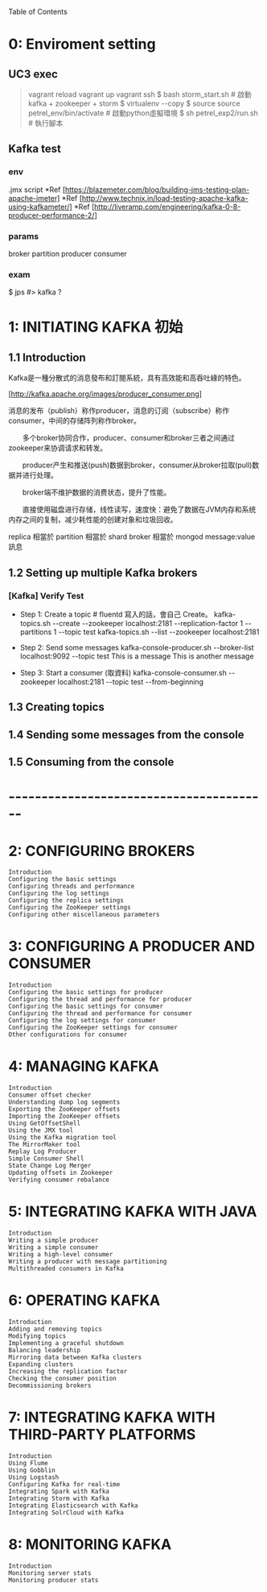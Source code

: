 Table of Contents

# 0: Enviroment setting

## UC3 exec
> vagrant reload
> vagrant up
> vagrant ssh
$ bash storm_start.sh # 啟動 kafka + zookeeper + storm
$ virtualenv --copy
$ source source petrel_env/bin/activate # 啟動python虛擬環境
$  sh petrel_exp2/run.sh  # 執行腳本

## Kafka test

### env
.jmx script
	*Ref [https://blazemeter.com/blog/building-jms-testing-plan-apache-jmeter]
	*Ref [http://www.technix.in/load-testing-apache-kafka-using-kafkameter/]
	*Ref [http://liveramp.com/engineering/kafka-0-8-producer-performance-2/]

### params
broker
partition
producer
consumer

### exam
$ jps #> kafka ?

# 1: INITIATING KAFKA 初始

##	1.1 Introduction

Kafka是一種分散式的消息發布和訂閱系統，具有高效能和高吞吐綠的特色。

[http://kafka.apache.org/images/producer_consumer.png]


消息的发布（publish）称作producer，消息的订阅（subscribe）称作consumer，中间的存储阵列称作broker。

　　多个broker协同合作，producer、consumer和broker三者之间通过zookeeper来协调请求和转发。

　　producer产生和推送(push)数据到broker，consumer从broker拉取(pull)数据并进行处理。

　　broker端不维护数据的消费状态，提升了性能。

　　直接使用磁盘进行存储，线性读写，速度快：避免了数据在JVM内存和系统内存之间的复制，减少耗性能的创建对象和垃圾回收。

replica 相當於 
partition 相當於 shard
broker 相當於 mongod
message:value 訊息

##	1.2 Setting up multiple Kafka brokers

### [Kafka] Verify Test
* Step 1: Create a topic       # fluentd 寫入的話，會自己 Create。
kafka-topics.sh --create --zookeeper localhost:2181 --replication-factor 1 --partitions 1 --topic test
kafka-topics.sh --list --zookeeper localhost:2181

* Step 2: Send some messages
kafka-console-producer.sh --broker-list localhost:9092 --topic test
This is a message
This is another message

* Step 3: Start a consumer (取資料)
kafka-console-consumer.sh --zookeeper localhost:2181 --topic test --from-beginning


##	1.3 Creating topics
##	1.4 Sending some messages from the console
##	1.5 Consuming from the console



# ----------------------------------------

# 2: CONFIGURING BROKERS
	Introduction
	Configuring the basic settings
	Configuring threads and performance
	Configuring the log settings
	Configuring the replica settings
	Configuring the ZooKeeper settings
	Configuring other miscellaneous parameters
# 3: CONFIGURING A PRODUCER AND CONSUMER
	Introduction
	Configuring the basic settings for producer
	Configuring the thread and performance for producer
	Configuring the basic settings for consumer
	Configuring the thread and performance for consumer
	Configuring the log settings for consumer
	Configuring the ZooKeeper settings for consumer
	Other configurations for consumer
# 4: MANAGING KAFKA
	Introduction
	Consumer offset checker
	Understanding dump log segments
	Exporting the ZooKeeper offsets
	Importing the ZooKeeper offsets
	Using GetOffsetShell
	Using the JMX tool
	Using the Kafka migration tool
	The MirrorMaker tool
	Replay Log Producer
	Simple Consumer Shell
	State Change Log Merger
	Updating offsets in Zookeeper
	Verifying consumer rebalance
# 5: INTEGRATING KAFKA WITH JAVA
	Introduction
	Writing a simple producer
	Writing a simple consumer
	Writing a high-level consumer
	Writing a producer with message partitioning
	Multithreaded consumers in Kafka
# 6: OPERATING KAFKA
	Introduction
	Adding and removing topics
	Modifying topics
	Implementing a graceful shutdown
	Balancing leadership
	Mirroring data between Kafka clusters
	Expanding clusters
	Increasing the replication factor
	Checking the consumer position
	Decommissioning brokers
# 7: INTEGRATING KAFKA WITH THIRD-PARTY PLATFORMS
	Introduction
	Using Flume
	Using Gobblin
	Using Logstash
	Configuring Kafka for real-time
	Integrating Spark with Kafka
	Integrating Storm with Kafka
	Integrating Elasticsearch with Kafka
	Integrating SolrCloud with Kafka
# 8: MONITORING KAFKA
	Introduction
	Monitoring server stats
	Monitoring producer stats